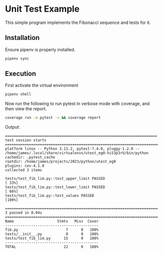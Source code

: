 # Unit Test Example

This simple program implements the Fibonacci sequence and tests for it.

## Installation

Ensure pipenv is properly installed.

```bash
pipenv sync
```

## Execution

First activate the virtual environment

```bash
pipenv shell
```

Now run the following to run pytest in verbose mode with coverage, and then view the report.

```bash
coverage run -m pytest -v && coverage report
```

Output:
```shell
====================================================================== test session starts =======================================================================
platform linux -- Python 3.11.2, pytest-7.4.0, pluggy-1.2.0 -- /home/james/.local/share/virtualenvs/utest_eg0-hiS3p3rU/bin/python
cachedir: .pytest_cache
rootdir: /home/james/projects/2023/python/utest_eg0
plugins: cov-4.1.0
collected 3 items                                                                                                                                                

tests/test_fib_lim.py::test_upper_limit PASSED                                                                                                             [ 33%]
tests/test_fib_lim.py::test_lower_limit PASSED                                                                                                             [ 66%]
tests/test_fib_lim.py::test_values PASSED                                                                                                                  [100%]

======================================================================= 3 passed in 0.04s ========================================================================
Name                    Stmts   Miss  Cover
-------------------------------------------
fib.py                      7      0   100%
tests/__init__.py           0      0   100%
tests/test_fib_lim.py      15      0   100%
-------------------------------------------
TOTAL                      22      0   100%

```